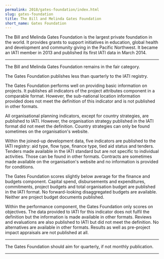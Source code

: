 ```yaml
---
permalink: 2018/gates-foundation/index.html
slug: gates-foundation
title: The Bill and Melinda Gates Foundation
short_name: Gates Foundation
---
```


The Bill and Melinda Gates Foundation is the largest private foundation in the world. It provides grants to support initiatives in education, global health and development and community giving in the Pacific Northwest. It became an IATI member in 2013 and published its first IATI data in March 2014.

---

The Bill and Melinda Gates Foundation remains in the fair category.

The Gates Foundation publishes less than quarterly to the IATI registry. 

The Gates Foundation performs well on providing basic information on projects. It publishes all indicators of the project attributes component in a comparable format. However, the sub-national location information provided does not meet the definition of this indicator and is not published in other formats. 

All organisational planning indicators, except for country strategies, are published to IATI. However, the organisation strategy published in the IATI format did not meet the definition. Country strategies can only be found sometimes on the organisation's website. 

Within the joined-up development data, five indicators are published to the IATI registry: aid type, flow type, finance type, tied aid status and tenders. Tenders made available in the IATI standard but are not specific to individual activities. Those can be found in other formats. Contracts are sometimes made available on the organisation's website and no information is provided for conditions. 

The Gates Foundation scores slightly below average for the finance and budgets component. Capital spend, disbursements and expenditures, commitments, project budgets and total organisation budget are published in the IATI format. No forward-looking disaggregated budgets are available.  Neither are project budget documents published.

Within the performance component, the Gates Foundation only scores on objectives. The data provided to IATI for this indicator does not fulfil the definition but the information is made available in other formats. Reviews and evaluations are also published to IATI but did not meet the definition. No alternatives are available in other formats. Results as well as pre-project impact appraisals are not published at all. 


---

The Gates Foundation should aim for quarterly, if not monthly publication.

---
